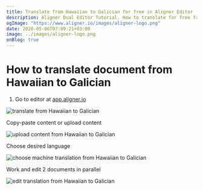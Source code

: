 ```yaml
---
title: Translate from Hawaiian to Galician for free in Aligner Editor
description: Aligner Dual Editor Tutorial. How to translate for free from Hawaiian to Galician. Aligner is multilingual document management platform. 
ogImage: "https://www.aligner.io/images/aligner-logo.png"
date: 2020-05-06T07:09:21+03:00
image: ../images/aligner-logo.png
onBlog: true
---
```


# How to translate document from Hawaiian to Galician

1. Go to editor at [app.aligner.io](https://app.aligner.io "Aligner App web page")

![translate from Hawaiian to Galician](../aligner-blank-editor.png "translate from Hawaiian to Galician")

Copy-paste content or upload content

![upload content from Hawaiian to Galician](../aligner-uploaded-document.png "upload content from Hawaiian to Galician")

Choose desired language

![choose machine translation from Hawaiian to Galician](../aligner-language-dropdown.png "choose machine translation from Hawaiian to Galician")

Work and edit 2 documents in parallel

![edit translation from Hawaiian to Galician](../aligner-double-sitded-editor.png "edit translation from Hawaiian to Galician")


